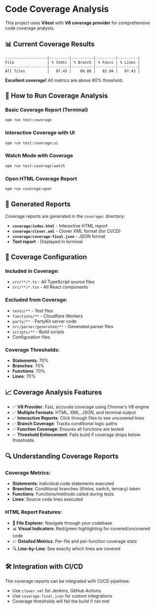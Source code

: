 # Code Coverage Analysis

This project uses **Vitest** with **V8 coverage provider** for comprehensive code coverage analysis.

## 📊 **Current Coverage Results**

```
-------------------|---------|----------|---------|---------|
File               | % Stmts | % Branch | % Funcs | % Lines |
-------------------|---------|----------|---------|---------|
All files          |   87.43 |    89.88 |   82.94 |   87.43 |
```

**Excellent coverage!** All metrics are above 80% threshold.

## 🚀 **How to Run Coverage Analysis**

### **Basic Coverage Report** (Terminal)
```bash
npm run test:coverage
```

### **Interactive Coverage with UI**
```bash
npm run test:coverage:ui
```

### **Watch Mode with Coverage**
```bash
npm run test:coverage:watch
```

### **Open HTML Coverage Report**
```bash
npm run coverage:open
```

## 📁 **Generated Reports**

Coverage reports are generated in the `coverage/` directory:
- **`coverage/index.html`** - Interactive HTML report
- **`coverage/clover.xml`** - Clover XML format (for CI/CD)
- **`coverage/coverage-final.json`** - JSON format
- **Text report** - Displayed in terminal

## 🎯 **Coverage Configuration**

### **Included in Coverage:**
- `src/**/*.ts` - All TypeScript source files
- `src/**/*.tsx` - All React components

### **Excluded from Coverage:**
- `tests/**` - Test files
- `functions/**` - Cloudflare Workers
- `party/**` - PartyKit server code
- `src/parser/generated/**` - Generated parser files
- `scripts/**` - Build scripts
- Configuration files

### **Coverage Thresholds:**
- **Statements**: 70%
- **Branches**: 70%
- **Functions**: 70%
- **Lines**: 70%

## 📈 **Coverage Analysis Features**

- ✅ **V8 Provider**: Fast, accurate coverage using Chrome's V8 engine
- ✅ **Multiple Formats**: HTML, XML, JSON, and terminal output
- ✅ **Interactive Reports**: Click through files to see uncovered lines
- ✅ **Branch Coverage**: Tracks conditional logic paths
- ✅ **Function Coverage**: Ensures all functions are tested
- ✅ **Threshold Enforcement**: Fails build if coverage drops below thresholds

## 🔍 **Understanding Coverage Reports**

### **Coverage Metrics:**
- **Statements**: Individual code statements executed
- **Branches**: Conditional branches (if/else, switch, ternary) taken
- **Functions**: Functions/methods called during tests
- **Lines**: Source code lines executed

### **HTML Report Features:**
- 🎯 **File Explorer**: Navigate through your codebase
- 📊 **Visual Indicators**: Red/green highlighting for covered/uncovered code
- 📈 **Detailed Metrics**: Per-file and per-function coverage stats
- 🔍 **Line-by-Line**: See exactly which lines are covered

## 🛠️ **Integration with CI/CD**

The coverage reports can be integrated with CI/CD pipelines:
- Use `clover.xml` for Jenkins, GitHub Actions
- Use `coverage-final.json` for custom integrations
- Coverage thresholds will fail the build if not met